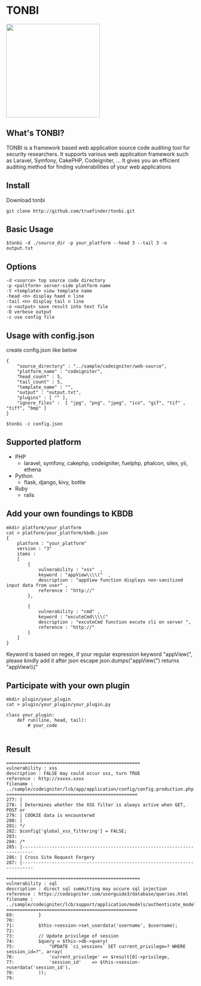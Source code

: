 # TONBI
<img src="https://user-images.githubusercontent.com/4240789/109131685-5fbdb500-7796-11eb-82d1-93237d83430c.jpg" width=250> 

## What's TONBI?
TONBI is a framework based web application source code auditing tool for security researchers. It supports various web application framework such as Laravel, Symfony, CakePHP, Codeigniter, ... It gives you an efficient auditing method for finding vulnerabilities of your web applications 

## Install 
Download tonbi 
```
git clone http://github.com/truefinder/tonbi.git 
```

## Basic Usage 
```
$tonbi -d ./source_dir -p your_platform --head 3 --tail 3 -o output.txt
```

## Options 
```
-d <source> top source code directory
-p <paltform> server-side platform name     
-t <template> view template name
-head <n> display haed n line
-tail <n> display tail n line 
-o <output> save result into text file
-D verbose output
-c use config file

```

## Usage with config.json
create config.json like below

```
{
	"source_directory" : "../sample/codeigniter/web-source",
	"platform_name" : "codeigniter",
	"head_count" : 5,
	"tail_count" : 5,
	"template_name" : "",
	"output" : "output.txt",
	"plugins" : [ "" ],
	"ignore_files" :  [ "jpg", "png", "jpeg", "ico", "gif", "tif" , "tiff", "bmp" ] 
}

$tonbi -c config.json 
```

## Supported platform 
* PHP
    - laravel, symfony, cakephp, codeigniter, fuelphp, phalcon, silex, yii, ethena
* Python
    - flask, django, kivy, bottle
* Ruby
    - rails 


## Add your own foundings to KBDB
```
mkdir platform/your_platform 
cat > platform/your_platform/kbdb.json
{
	platform : "your_platform"
	version : "3"
	items : 
	[ 
		{
			vulnerability : "xss"  ,
			keyword : "appView\\\\("  , 
			description : "appView function displays non-sanitized input data from user" , 
			reference : "http://" 
		},

		{
			vulnerability : "cmd" ,
			keyword : "excuteCmd\\\\(" 
			description : "excuteCmd function excute cli on server ", 
			reference : "http://" 
		}
	]
}
```
Keyword is based on regex, if your regular expression keyword "appView\(", 
please kindly add it after json escape json.dumps("appView\(") 
returns "appView\\\\("

## Participate with your own plugin 
```
mkdir plugin/your_plugin
cat > plugin/your_plugin/your_plugin.py

class your_plugin:
	def run(line, head, tail):
		# your_code 
			

```


## Result 
```
==================================================
vulnerability : xss
description : FALSE may could occur xss, turn TRUE
reference : http://xxxxx.xxxx
filename : ../sample/codeigniter/lcb/app/application/config/config.production.php
=================================================
277: |
278: | Determines whether the XSS filter is always active when GET, POST or
279: | COOKIE data is encountered
280: |
281: */
282: $config['global_xss_filtering'] = FALSE;
283: 
284: /*
285: |--------------------------------------------------------------------------
286: | Cross Site Request Forgery
287: |--------------------------------------------------------------------------

==================================================
vulnerability : sql
description : direct sql summitting may occure sql injection 
reference : https://codeigniter.com/userguide3/database/queries.html
filename : ../sample/codeigniter/lcb/support/application/models/authenticate_model.php
=================================================
69:         }
70: 
71:         $this->session->set_userdata('username', $username);
72: 
73:         // Update privilege of session
74:         $query = $this->db->query(
75:             "UPDATE `ci_sessions` SET current_privilege=? WHERE session_id=?", array(
76:             'current_privilege' => $result[0]->privilege,
77:             'session_id'    => $this->session->userdata('session_id'),
78:         ));
79: 


```
